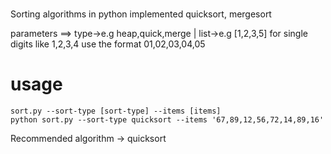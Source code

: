 #
Sorting algorithms in python
implemented quicksort, mergesort

parameters ==> type->e.g heap,quick,merge | list->e.g [1,2,3,5]
for single digits like 1,2,3,4 use the format 01,02,03,04,05

# usage 
	sort.py --sort-type [sort-type] --items [items]
	python sort.py --sort-type quicksort --items '67,89,12,56,72,14,89,16'


Recommended algorithm -> quicksort 

















